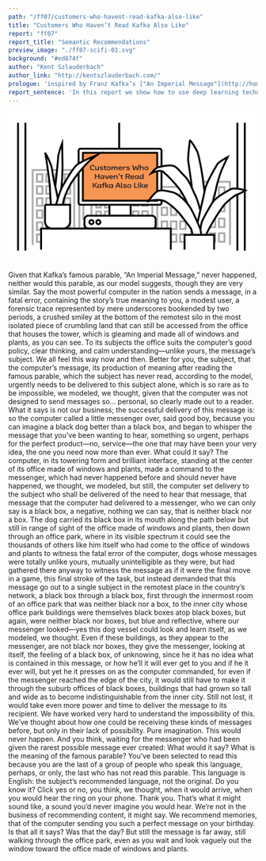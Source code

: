 ```yaml
---
path: "/ff07/customers-who-havent-read-kafka-also-like"
title: "Customers Who Haven’t Read Kafka Also Like"
report: "ff07"
report_title: "Semantic Recommendations"
preview_image: "./ff07-scifi-01.svg"
background: "#ed874f"
author: "Kent Szlauderbach"
author_link: "http://kentszlauderbach.com/"
prologue: 'inspired by Franz Kafka’s ["An Imperial Message"](http://home.nwciowa.edu/firth/kafka.htm)'
report_sentence: 'In this report we show how to use deep learning techniques to overcome the weaknesses of traditional recommendation systems.'
---
```


<div class="md_image full_width">

![](./ff07-scifi-01.svg)

</div>

Given that Kafka’s famous parable, “An Imperial Message,” never
happened, neither would this parable, as our model suggests, though they
are very similar. Say the most powerful computer in the nation sends a
message, in a fatal error, containing the story’s true meaning to you, a
modest user, a forensic trace represented by mere underscores bookended
by two periods, a crushed smiley at the bottom of the remotest silo in
the most isolated piece of crumbling land that can still be accessed
from the office that houses the tower, which is gleaming and made all of
windows and plants, as you can see. To its subjects the office suits the
computer’s good policy, clear thinking, and calm understanding—unlike
yours, the message’s subject. We all feel this way now and then. Better
for you, the subject, that the computer’s message, its production of
meaning after reading the famous parable, which the subject has never
read, according to the model, urgently needs to be delivered to this
subject alone, which is so rare as to be impossible, we modeled, we
thought, given that the computer was not designed to send messages so…
personal, so clearly made out to a reader. What it says is not our
business; the successful delivery of this message is: so the computer
called a little messenger over, said good boy, because you can imagine a
black dog better than a black box, and began to whisper the message that
you’ve been wanting to hear, something so urgent, perhaps for the
perfect product—no, service—the one that may have been your very idea,
the one you need now more than ever. What could it say? The computer, in
its towering form and brilliant interface, standing at the center of its
office made of windows and plants, made a command to the messenger,
which had never happened before and should never have happened, we
thought, we modeled, but still, the computer set delivery to the subject
who shall be delivered of the need to hear that message, that message
that the computer had delivered to a messenger, who we can only say is a
black box, a negative, nothing we can say, that is neither black nor a
box. The dog carried its black box in its mouth along the path below but
still in range of sight of the office made of windows and plants, then
down through an office park, where in its visible spectrum it could see
the thousands of others like him itself who had come to the office of
windows and plants to witness the fatal error of the computer, dogs
whose messages were totally unlike yours, mutually unintelligible as
they were, but had gathered there anyway to witness the message as if it
were the final move in a game, this final stroke of the task, but
instead demanded that this message go out to a single subject in the
remotest place in the country’s network, a black box through a black
box, first through the innermost room of an office park that was neither
black nor a box, to the inner city whose office park buildings were
themselves black boxes atop black boxes, but again, were neither black
nor boxes, but blue and reflective, where our messenger looked—yes this
dog vessel could look and learn itself, as we modeled, we thought. Even
if these buildings, as they appear to the messenger, are not black nor
boxes, they give the messenger, looking at itself, the feeling of a
black box, of unknowing, since he it has no idea what is contained in
this message, or how he’ll it will ever get to you and if he it ever
will, but yet he it presses on as the computer commanded, for even if
the messenger reached the edge of the city, it would still have to make
it through the suburb offices of black boxes, buildings that had grown
so tall and wide as to become indistinguishable from the inner city.
Still not lost, it would take even more power and time to deliver the
message to its recipient. We have worked very hard to understand the
impossibility of this. We’ve thought about how one could be receiving
these kinds of messages before, but only in their lack of possibility.
Pure imagination. This would never happen. And you think, waiting for
the messenger who had been given the rarest possible message ever
created: What would it say? What is the meaning of the famous parable?
You’ve been selected to read this because you are the last of a group of
people who speak this language, perhaps, or only, the last who has not
read this parable. This language is English: the subject’s recommended
language, not the original. Do you know it? Click yes or no, you think,
we thought, when it would arrive, when you would hear the ring on your
phone. Thank you. That’s what it might sound like, a sound you’d never
imagine you would hear. We’re not in the business of recommending
content, it might say. We recommend memories, that of the computer
sending you such a perfect message on your birthday. Is that all it
says? Was that the day? But still the message is far away, still walking
through the office park, even as you wait and look vaguely out the
window toward the office made of windows and plants.

